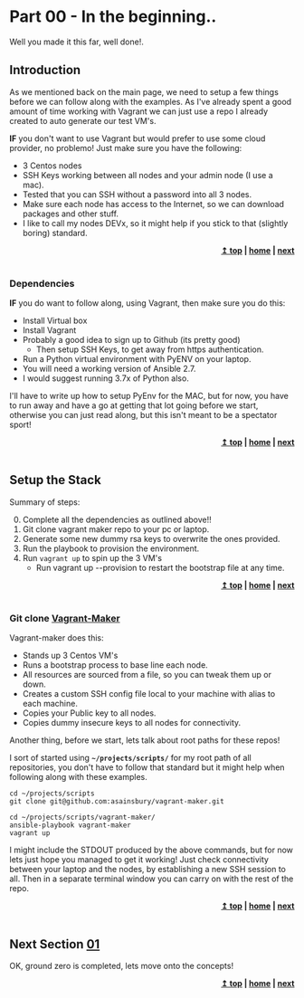 # Part 00 - In the beginning..
Well you made it this far, well done!.

## Introduction
As we mentioned back on the main page, we need to setup a few things before we can follow along with the examples.  As I've already spent a good amount of time working with Vagrant we can just use a repo I already created to auto generate our test VM's.

<strong>IF</strong> you don't want to use Vagrant but would prefer to use some cloud provider, no problemo! Just make sure you have the following:

- 3 Centos nodes
- SSH Keys working between all nodes and your admin node (I use a mac).
- Tested that you can SSH without a password into all 3 nodes.
- Make sure each node has access to the Internet, so we can download packages and other stuff.
- I like to call my nodes DEVx, so it might help if you stick to that (slightly boring) standard.

<div align="right">
    <b><a href="#top">↥ top</a>   |   <a href="../">home</a>   |   <a href="../01">next</a> </b>
</div>
<br/>

### Dependencies
<strong>IF</strong> you do want to follow along, using Vagrant, then make sure you do this:

- Install Virtual box
- Install Vagrant
- Probably a good idea to sign up to Github (its pretty good)
	- Then setup SSH Keys, to get away from https authentication.
- Run a Python virtual environment with PyENV on your laptop.
- You will need a working version of Ansible 2.7. 
- I would suggest running 3.7x of Python also.

I'll have to write up how to setup PyEnv for the MAC, but for now, you have to run away and have a go at getting that lot going before we start, otherwise you can just read along, but this isn't meant to be a spectator sport!

<div align="right">
    <b><a href="#top">↥ top</a>   |   <a href="../">home</a>   |   <a href="../01">next</a> </b>
</div>
<br/>

## Setup the Stack
Summary of steps:

0. Complete all the dependencies as outlined above!! 
1. Git clone vagrant maker repo to your pc or laptop.
2. Generate some new dummy rsa keys to overwrite the ones provided.
3. Run the playbook to provision the environment.
4. Run ```vagrant up``` to spin up the 3 VM's
	- Run vagrant up --provision to restart the bootstrap file at any time.

<div align="right">
    <b><a href="#top">↥ top</a>   |   <a href="../">home</a>   |   <a href="../01">next</a> </b>
</div>
<br/>

### Git clone [Vagrant-Maker](https://github.com/asainsbury/vagrant-maker)
Vagrant-maker does this:
- Stands up 3 Centos VM's
- Runs a bootstrap process to base line each node.
- All resources are sourced from a file, so you can tweak them up or down.
- Creates a custom SSH config file local to your machine with alias to each machine.
- Copies your Public key to all nodes.
- Copies dummy insecure keys to all nodes for connectivity.

Another thing, before we start, lets talk about root paths for these repos!

I sort of started using <strong>```~/projects/scripts/```</strong> for my root path of all repositories, you don't have to follow that standard but it might help when following along with these examples.


```
cd ~/projects/scripts
git clone git@github.com:asainsbury/vagrant-maker.git

cd ~/projects/scripts/vagrant-maker/
ansible-playbook vagrant-maker
vagrant up
```

I might include the STDOUT produced by the above commands, but for now lets just hope you managed to get it working! Just check connectivity between your laptop and the nodes, by establishing a new SSH session to all. Then in a separate terminal window you can carry on with the rest of the repo.

<div align="right">
    <b><a href="#top">↥ top</a>   |   <a href="../">home</a>   |   <a href="../01">next</a> </b>
</div>
<br/>

## Next Section [01](../01/)
OK, ground zero is completed, lets move onto the concepts!

<div align="right">
    <b><a href="#top">↥ top</a>   |   <a href="../">home</a>   |   <a href="../01">next</a> </b>
</div>
<br/>



